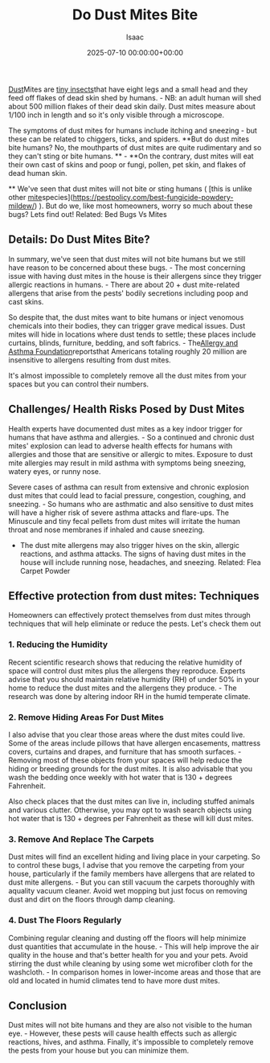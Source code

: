 ﻿---
title: Do Dust Mites Bite
description: Dust Mites are tiny insects that have eight legs and a small head and they feed off flakes of dead skin shed by humans. - NB an adult human will shed about...
slug: /do-dust-mites-bite/
date: 2025-07-10 00:00:00+00:00
lastmod: 2025-07-10 00:00:00+03:00
author: Isaac
categories:

- Guide

- Mites
tags:

- guide

- dust

- mite
layout: post
---

[Dust](https://pestpolicy.com/dust-mites/)Mites are [tiny insects](https://pestpolicy.com/what-do-dust-mites-look-like/)that have eight legs and a small head and they feed off flakes of dead skin shed by humans. - NB: an adult human will shed about 500 million flakes of their dead skin daily. Dust mites measure about 1/100 inch in length and so it's only visible through a microscope.

The symptoms of dust mites for humans include itching and sneezing - but these can be related to chiggers, ticks, and spiders. **But do dust mites bite humans? No, the mouthparts of dust mites are quite rudimentary and so they can't sting or bite humans. ** - **On the contrary, dust mites will eat their own cast of skins and poop or fungi, pollen, pet skin, and flakes of dead human skin.

** We've seen that dust mites will not bite or sting humans ( [this is unlike other [mite](https://pestpolicy.com/what-do-dust-mites-look-like/)species](https://pestpolicy.com/best-fungicide-powdery-mildew/) ). But do we, like most homeowners, worry so much about these bugs? Lets find out! Related: Bed Bugs Vs Mites

##  Details: Do Dust Mites Bite?

In summary, we've seen that dust mites will not bite humans but we still have reason to be concerned about these bugs. - The most concerning issue with having dust mites in the house is their allergens since they trigger allergic reactions in humans. - There are about 20 + dust mite-related allergens that arise from the pests' bodily secretions including poop and cast skins.

So despite that, the dust mites want to bite humans or inject venomous chemicals into their bodies, they can trigger grave medical issues. Dust mites will hide in locations where dust tends to settle; these places include curtains, blinds, furniture, bedding, and soft fabrics. - The[Allergy and Asthma Foundation](https://asthmaandallergies.org/)reportsthat Americans totaling roughly 20 million are insensitive to allergens resulting from dust mites.

It's almost impossible to completely remove all the dust mites from your spaces but you can control their numbers.

##  Challenges/ Health Risks Posed by Dust Mites

Health experts have documented dust mites as a key indoor trigger for humans that have asthma and allergies. - So a continued and chronic dust mites' explosion can lead to adverse health effects for humans with allergies and those that are sensitive or allergic to mites. Exposure to dust mite allergies may result in mild asthma with symptoms being sneezing, watery eyes, or runny nose.

Severe cases of asthma can result from extensive and chronic explosion dust mites that could lead to facial pressure, congestion, coughing, and sneezing. - So humans who are asthmatic and also sensitive to dust mites will have a higher risk of severe asthma attacks and flare-ups. The Minuscule and tiny fecal pellets from dust mites will irritate the human throat and nose membranes if inhaled and cause sneezing.

- The dust mite allergens may also trigger hives on the skin, allergic reactions, and asthma attacks. The signs of having dust mites in the house will include running nose, headaches, and sneezing. Related: Flea Carpet Powder

##  Effective protection from dust mites: Techniques

Homeowners can effectively protect themselves from dust mites through techniques that will help eliminate or reduce the pests. Let's check them out

###  1. Reducing the Humidity

Recent scientific research shows that reducing the relative humidity of space will control dust mites plus the allergens they reproduce. Experts advise that you should maintain relative humidity (RH) of under 50% in your home to reduce the dust mites and the allergens they produce. - The research was done by altering indoor RH in the humid temperate climate.

###  2. Remove Hiding Areas For Dust Mites

I also advise that you clear those areas where the dust mites could live. Some of the areas include pillows that have allergen encasements, mattress covers, curtains and drapes, and furniture that has smooth surfaces. - Removing most of these objects from your spaces will help reduce the hiding or breeding grounds for the dust mites. It is also advisable that you wash the bedding once weekly with hot water that is 130 + degrees Fahrenheit.

Also check places that the dust mites can live in, including stuffed animals and various clutter. Otherwise, you may opt to wash search objects using hot water that is 130 + degrees per Fahrenheit as these will kill dust mites.

###  3. Remove And Replace The Carpets

Dust mites will find an excellent hiding and living place in your carpeting. So to control these bugs, I advise that you remove the carpeting from your house, particularly if the family members have allergens that are related to dust mite allergens. - But you can still vacuum the carpets thoroughly with aquality vacuum cleaner. Avoid wet mopping but just focus on removing dust and dirt on the floors through damp cleaning.

###  4. Dust The Floors Regularly

Combining regular cleaning and dusting off the floors will help minimize dust quantities that accumulate in the house. - This will help improve the air quality in the house and that's better health for you and your pets. Avoid stirring the dust while cleaning by using some wet microfiber cloth for the washcloth. - In comparison homes in lower-income areas and those that are old and located in humid climates tend to have more dust mites.

##  Conclusion

Dust mites will not bite humans and they are also not visible to the human eye. - However, these pests will cause health effects such as allergic reactions, hives, and asthma. Finally, it's impossible to completely remove the pests from your house but you can minimize them.
